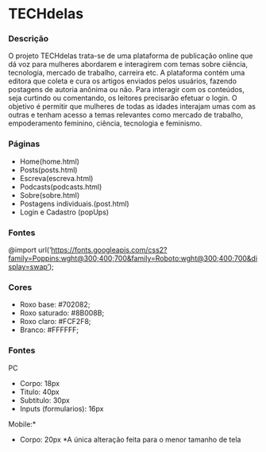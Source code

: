# TECHdelas
### Descrição
O projeto TECHdelas trata-se de uma plataforma de publicação online que dá voz para mulheres abordarem e interagirem com temas sobre ciência, tecnologia, mercado de trabalho, carreira etc.
A plataforma contém uma editora que coleta e cura os artigos enviados pelos usuários, fazendo postagens de autoria anônima ou não. Para interagir com os conteúdos, seja curtindo ou comentando, os leitores precisarão efetuar o login.
O objetivo é permitir que mulheres de todas as idades interajam umas com as outras e tenham acesso a temas relevantes como mercado de trabalho, empoderamento feminino, ciência, tecnologia e feminismo.

### Páginas
- Home(home.html)
- Posts(posts.html)
- Escreva(escreva.html)
- Podcasts(podcasts.html)
- Sobre(sobre.html)
- Postagens individuais.(post.html)
- Login e Cadastro (popUps)

### Fontes
@import url(‘https://fonts.googleapis.com/css2?family=Poppins:wght@300;400;700&family=Roboto:wght@300;400;700&display=swap’);

### Cores
- Roxo base: #702082;
- Roxo saturado: #8B008B;
- Roxo claro: #FCF2F8;
- Branco: #FFFFFF;

### Fontes
PC
- Corpo: 18px
- Titulo: 40px
- Subtitulo: 30px
- Inputs (formularios): 16px

Mobile:*
- Corpo: 20px
*A única alteração feita para o menor tamanho de tela

